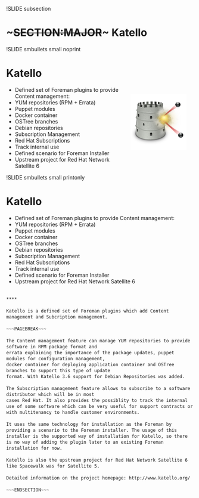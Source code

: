 !SLIDE subsection
# ~~~SECTION:MAJOR~~~ Katello

!SLIDE smbullets small noprint
# Katello

<div style="text-align:right">
<img src="./_images/katello-logo.png" style="float: right; max-width:200px; max-height: 150px; width: auto; height: auto; margin: 20px" alt="Katello Logo"/>
</div>

* Defined set of Foreman plugins to provide Content management:
 * YUM repositories (RPM + Errata)
 * Puppet modules
 * Docker container
 * OSTree branches
 * Debian repositories
* Subscription Management
 * Red Hat Subscriptions
 * Track internal use
* Defined scenario for Foreman Installer
* Upstream project for Red Hat Network Satellite 6

!SLIDE smbullets small printonly
# Katello

* Defined set of Foreman plugins to provide Content management:
 * YUM repositories (RPM + Errata)
 * Puppet modules
 * Docker container
 * OSTree branches
 * Debian repositories
* Subscription Management
 * Red Hat Subscriptions
 * Track internal use
* Defined scenario for Foreman Installer
* Upstream project for Red Hat Network Satellite 6

~~~SECTION:handouts~~~

****

Katello is a defined set of Foreman plugins which add Content management and Subcription management.

~~~PAGEBREAK~~~

The Content management feature can manage YUM repositories to provide software in RPM package format and
errata explaining the importance of the package updates, puppet modules for configuration management,
docker container for deploying application container and OSTree branches to support this type of update
format. With Katello 3.6 support for Debian Repositories was added.

The Subscription management feature allows to subscribe to a software distributor which will be in most
cases Red Hat. It also provides the possiblity to track the internal use of some software which can be very useful for support contracts or with multitenancy to handle customer environments.

It uses the same technology for installation as the Foreman by providing a scenario to the Foreman installer. The usage of this
installer is the supported way of installation for Katello, so there is no way of adding the plugin later to an existing Foreman installation for now.

Katello is also the upstream project for Red Hat Network Satellite 6 like Spacewalk was for Satellite 5.

Detailed information on the project homepage: http://www.katello.org/

~~~ENDSECTION~~~
